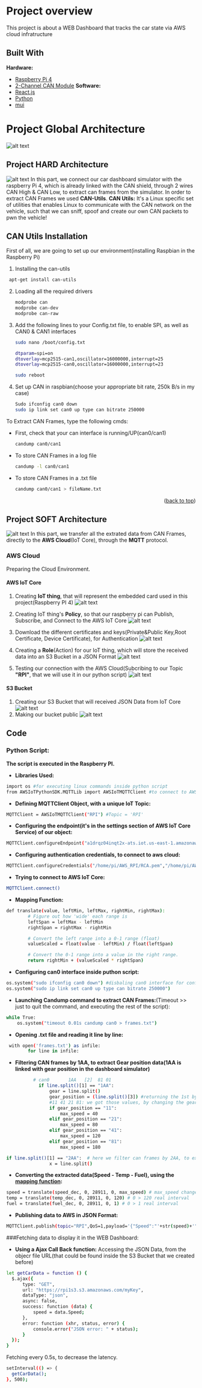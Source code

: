 # Project overview
This project is about a WEB Dashboard that tracks the car state via AWS cloud infratructure

## Built With

**Hardware:**
* [Raspberry Pi 4](https://www.raspberrypi.com/products/raspberry-pi-4-model-b/)
* [2-Channel CAN Module](https://www.waveshare.com/2-ch-can-hat.htm)
**Software:**
* [React.js](https://reactjs.org/)
* [Python](https://python.org)
* [mui](https://mui.com)

# Project Global Architecture
![alt text](https://github.com/AnnOthmane18/CarMonitoringDashboard/blob/master/resources/architecture.png)

## Project HARD Architecture
![alt text](https://github.com/AnnOthmane18/CarMonitoringDashboard/blob/master/resources/architecture1.png)
In this part, we connect our car dashboard simulator with the raspberry Pi 4, which is already linked with the CAN shield, through 2 wires CAN High & CAN Low, to extract can frames from the simulator.
In order to extract CAN Frames we used **CAN-Utils**.
**CAN Utils:** It's a Linux specific set of utilities that enables Linux to communicate with the CAN network on the vehicle, such that we can sniff, spoof and create our own CAN packets to pwn the vehicle! 

## CAN Utils Installation

First of all, we are going to set up our environment(installing Raspbian in the Raspberry Pi) 

1. Installing the  can-utils
  ```sh
   apt-get install can-utils
   ``` 
2. Loading all the required drivers
   ```sh
   modprobe can
   modprobe can-dev
   modprobe can-raw
   ```
3. Add the following lines to your Config.txt file, to enable SPI, as well as CAN0 & CAN1 interfaces
   ```sh
   sudo nano /boot/config.txt
   ```
   ```sh
   dtparam=spi=on
   dtoverlay=mcp2515-can1,oscillator=16000000,interrupt=25
   dtoverlay=mcp2515-can0,oscillator=16000000,interrupt=23
   ```
   ```sh
   sudo reboot
   ```
4. Set up CAN in raspbian(choose your appropriate bit rate, 250k B/s in my case)
   ```sh
   Sudo ifconfig can0 down
   sudo ip link set can0 up type can bitrate 250000
   ```
To Extract CAN Frames, type the following cmds:
* First, check that your can interface is running/UP(can0/can1)
  ```sh
  candump can0/can1
  ```
* To store CAN Frames in a log file 
  ```sh
  candump -l can0/can1
  ```
* To store CAN Frames in a .txt file 
  ```sh
  candump can0/can1 > fileName.txt
  ```

<p align="right">(<a href="#top">back to top</a>)</p>

## Project SOFT Architecture
![alt text](https://github.com/AnnOthmane18/CarMonitoringDashboard/blob/master/resources/architecture2.png)
In this part, we transfer all the extrated data from CAN Frames, directly to the **AWS Cloud**(IoT Core), through the **MQTT** protocol.
### AWS Cloud
Preparing the Cloud Environment.
#### AWS IoT Core
  1. Creating **IoT thing**, that will represent the embedded card used in this project(Raspberry PI 4)
  ![alt text](https://github.com/AnnOthmane18/CarMonitoringDashboard/blob/master/resources/create_thing.png)

  2. Creating IoT thing's **Policy**, so that our raspberry pi can Publish, Subscribe, and Connect to the AWS IoT Core
  ![alt text](https://github.com/AnnOthmane18/CarMonitoringDashboard/blob/master/resources/policy.png)

  3. Download the different certificates and keys(Private&Public Key,Root Certificate, Device Certificate), for Authentication
  ![alt text](https://github.com/AnnOthmane18/CarMonitoringDashboard/blob/master/resources/certificates.png)

  4. Creating a **Role**(Action) for our IoT thing, which will store the received data into an S3 Bucket in a JSON Format
  ![alt text](https://github.com/AnnOthmane18/CarMonitoringDashboard/blob/master/resources/rule.png)
  5. Testing our connection with the AWS Cloud(Subcribing to our Topic **"RPI"**, that we will use it in our python script)
  ![alt text](https://github.com/AnnOthmane18/CarMonitoringDashboard/blob/master/resources/MQTT_TEST.png)

#### S3 Bucket
  1. Creating our S3 Bucket that will received JSON Data from IoT Core 
  ![alt text](https://github.com/AnnOthmane18/CarMonitoringDashboard/blob/master/resources/create_bucket.png)
  2. Making our bucket public
  ![alt text](https://github.com/AnnOthmane18/CarMonitoringDashboard/blob/master/resources/block_access.png)
  
## Code
### Python Script:
**The script is executed in the Raspberry PI.**
* **Libraries Used:**
```sh
import os #for executing linux commands inside python script 
from AWSIoTPythonSDK.MQTTLib import AWSIoTMQTTClient #to connect to AWS IoT Core
```
* **Defining MQTTClient Object, with a unique IoT Topic:**
```sh
MQTTClient = AWSIoTMQTTClient("RPI") #Topic = 'RPI'
```
* **Configuring the endpoint(it's in the settings section of AWS IoT Core Service) of our object:**
```sh
MQTTClient.configureEndpoint("a1drqz04inqt2x-ats.iot.us-east-1.amazonaws.com", 8883) #8883: default port for MQTT Protocol
```
* **Configuring authentication credentials, to connect to aws cloud:**
```sh
MQTTClient.configureCredentials("/home/pi/AWS_RPI/RCA.pem","/home/pi/AWS_RPI/private.key","/home/pi/AWS_RPI/DevCert.crt") # Root Cert,Private key, Device Cert
```
* **Trying to connect to AWS IoT Core:**
```sh
MQTTClient.connect() 
```
* **Mapping Function:**
```sh
def translate(value, leftMin, leftMax, rightMin, rightMax):
        # Figure out how 'wide' each range is
        leftSpan = leftMax - leftMin
        rightSpan = rightMax - rightMin

        # Convert the left range into a 0-1 range (float)
        valueScaled = float(value - leftMin) / float(leftSpan)

        # Convert the 0-1 range into a value in the right range.
        return rightMin + (valueScaled * rightSpan)
```
* **Configuring can0 interface inside puthon script:**
```sh
os.system("sudo ifconfig can0 down") #disbaling can0 interface for configuration
os.system("sudo ip link set can0 up type can bitrate 250000")
```
* **Launching Candump command to extract CAN Frames:**(Timeout >> just to quit the command, and executing the rest of the script):
```sh
while True:
    os.system("timeout 0.01s candump can0 > frames.txt")
```
* **Opening .txt file and reading it line by line:**
```sh
 with open('frames.txt') as infile:
        for line in infile:
```
* **Filtering CAN frames by 1AA, to extract Gear position data(1AA is linked with gear position in the dashboard simulator)**
```sh
          # can0       1AA   [2]  81 01
	        if line.split()[1] == "1AA": 
                gear = line.split()
                gear_position = (line.split()[3]) #returning the 1st byte of the data frame(the byte responsible for varying the gear position value) 
                #11 41 21 81: we got those values, by changing the gear position manually in the simulator, and visualizing the variation in the terminal
                if gear_position == "11":
                    max_speed = 40
                elif gear_position == "21":
                    max_speed = 80
                elif gear_position == "41":
                    max_speed = 120
                elif gear_position == "81":
                    max_speed = 180 
```
```sh
if line.split()[1] == "2AA":  # here we filter can frames by 2AA, to extract SPEED-FUEL-TEMPERATURE data
                x = line.split()
```
* **Converting the extracted data(Speed - Temp - Fuel), using the <a href="#Mapping-Function:">mapping function</a>:**
```sh
speed = translate(speed_dec, 0, 28911, 0, max_speed) # max_speed change, progressively with the gear position 
temp = translate(temp_dec, 0, 28911, 0, 120) # 0 > 120 real interval
fuel = translate(fuel_dec, 0, 28911, 0, 1) # 0 > 1 real interval
```
* **Publishing data to AWS in JSON Format:**
```sh
MQTTClient.publish(topic="RPI",QoS=1,payload='{"Speed":"'+str(speed)+'", "Temperature":"'+str(temp)+'","Fuel":"'+str(fuel)+'"}')
```
###Fetching data to display it in the WEB Dashboard:
* **Using a Ajax Call Back function:**
Accessing the JSON Data, from the objecr file URL(that could be found inside the S3 Bucket that we created before)
```sh
let getCarData = function () {
  $.ajax({
      type: "GET",
      url: "https://rpi1s3.s3.amazonaws.com/myKey", 
      dataType: "json",
      async: false,
      success: function (data) {
          speed = data.Speed;  
      },
      error: function (xhr, status, error) {
          console.error("JSON error: " + status);
      }
  });
}
```
Fetching every 0.5s, to decrease the latency.
```sh
setInterval(() => {
  getCarData();
}, 500);
```
